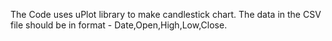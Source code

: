 The Code uses uPlot library to make candlestick chart. The data in the CSV file should be in format - Date,Open,High,Low,Close.
